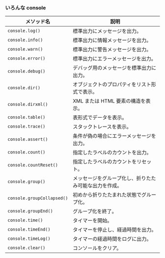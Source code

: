 ### いろんな console

| メソッド名                 | 説明                                                   |
| -------------------------- | ------------------------------------------------------ |
| `console.log()`            | 標準出力にメッセージを出力。                           |
| `console.info()`           | 標準出力に情報メッセージを出力。                       |
| `console.warn()`           | 標準出力に警告メッセージを出力。                       |
| `console.error()`          | 標準出力にエラーメッセージを出力。                     |
| `console.debug()`          | デバッグ用のメッセージを標準出力に出力。               |
| `console.dir()`            | オブジェクトのプロパティをリスト形式で表示。           |
| `console.dirxml()`         | XML または HTML 要素の構造を表示。                     |
| `console.table()`          | 表形式でデータを表示。                                 |
| `console.trace()`          | スタックトレースを表示。                               |
| `console.assert()`         | 条件が偽の場合にエラーメッセージを出力。               |
| `console.count()`          | 指定したラベルのカウントを出力。                       |
| `console.countReset()`     | 指定したラベルのカウントをリセット。                   |
| `console.group()`          | メッセージをグループ化し、折りたたみ可能な出力を作成。 |
| `console.groupCollapsed()` | 初めから折りたたまれた状態でグループ化。               |
| `console.groupEnd()`       | グループ化を終了。                                     |
| `console.time()`           | タイマーを開始。                                       |
| `console.timeEnd()`        | タイマーを停止し、経過時間を出力。                     |
| `console.timeLog()`        | タイマーの経過時間をログに出力。                       |
| `console.clear()`          | コンソールをクリア。                                   |
